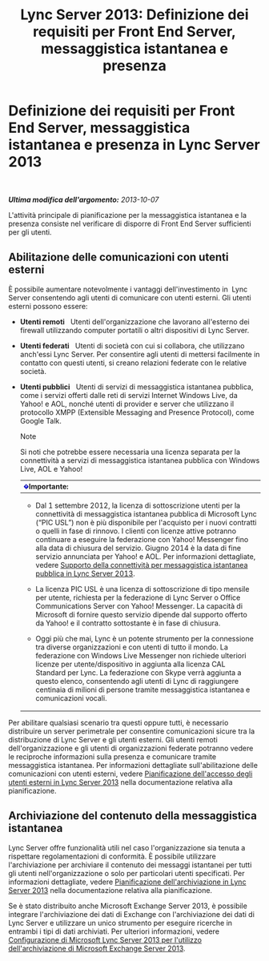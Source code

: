 ﻿---
title: 'Lync Server 2013: Definizione dei requisiti per Front End Server, messaggistica istantanea e presenza'
TOCTitle: Definizione dei requisiti per Front End Server, messaggistica istantanea e presenza
ms:assetid: c21198bc-520c-4d17-8b84-7ff1475b9b0a
ms:mtpsurl: https://technet.microsoft.com/it-it/library/Gg412956(v=OCS.15)
ms:contentKeyID: 49301862
ms.date: 08/24/2015
mtps_version: v=OCS.15
ms.translationtype: HT
---

# Definizione dei requisiti per Front End Server, messaggistica istantanea e presenza in Lync Server 2013

 

_**Ultima modifica dell'argomento:** 2013-10-07_

L'attività principale di pianificazione per la messaggistica istantanea e la presenza consiste nel verificare di disporre di Front End Server sufficienti per gli utenti.

## Abilitazione delle comunicazioni con utenti esterni

È possibile aumentare notevolmente i vantaggi dell'investimento in  Lync Server consentendo agli utenti di comunicare con utenti esterni. Gli utenti esterni possono essere:

  - **Utenti remoti**   Utenti dell'organizzazione che lavorano all'esterno dei firewall utilizzando computer portatili o altri dispositivi di Lync Server.

  - **Utenti federati**   Utenti di società con cui si collabora, che utilizzano anch'essi Lync Server. Per consentire agli utenti di mettersi facilmente in contatto con questi utenti, si creano relazioni federate con le relative società.

  - **Utenti pubblici**   Utenti di servizi di messaggistica istantanea pubblica, come i servizi offerti dalle reti di servizi Internet Windows Live, da Yahoo\! e AOL, nonché utenti di provider e server che utilizzano il protocollo XMPP (Extensible Messaging and Presence Protocol), come Google Talk.
    

    > [!NOTE]
    > Si noti che potrebbe essere necessaria una licenza separata per la connettività a servizi di messaggistica istantanea pubblica con Windows Live, AOL e Yahoo!

    
    <table>
    <colgroup>
    <col style="width: 100%" />
    </colgroup>
    <thead>
    <tr class="header">
    <th><img src="images/Gg412908.important(OCS.15).gif" title="important" alt="important" />Importante:</th>
    </tr>
    </thead>
    <tbody>
    <tr class="odd">
    <td><ul>
    <li><p>Dal 1 settembre 2012, la licenza di sottoscrizione utenti per la connettività di messaggistica istantanea pubblica di Microsoft Lync (“PIC USL”) non è più disponibile per l'acquisto per i nuovi contratti o quelli in fase di rinnovo. I clienti con licenze attive potranno continuare a eseguire la federazione con Yahoo! Messenger fino alla data di chiusura del servizio. Giugno 2014 è la data di fine servizio annunciata per Yahoo! e AOL. Per informazioni dettagliate, vedere <a href="lync-server-2013-support-for-public-instant-messenger-connectivity.md">Supporto della connettività per messaggistica istantanea pubblica in Lync Server 2013</a>.</p></li>
    <li><p>La licenza PIC USL è una licenza di sottoscrizione di tipo mensile per utente, richiesta per la federazione di Lync Server o Office Communications Server con Yahoo! Messenger. La capacità di Microsoft di fornire questo servizio dipende dal supporto offerto da Yahoo! e il contratto sottostante è in fase di chiusura.</p></li>
    <li><p>Oggi più che mai, Lync è un potente strumento per la connessione tra diverse organizzazioni e con utenti di tutto il mondo. La federazione con Windows Live Messenger non richiede ulteriori licenze per utente/dispositivo in aggiunta alla licenza CAL Standard per Lync. La federazione con Skype verrà aggiunta a questo elenco, consentendo agli utenti di Lync di raggiungere centinaia di milioni di persone tramite messaggistica istantanea e comunicazioni vocali.</p></li>
    </ul></td>
    </tr>
    </tbody>
    </table>


Per abilitare qualsiasi scenario tra questi oppure tutti, è necessario distribuire un server perimetrale per consentire comunicazioni sicure tra la distribuzione di Lync Server e gli utenti esterni. Gli utenti remoti dell'organizzazione e gli utenti di organizzazioni federate potranno vedere le reciproche informazioni sulla presenza e comunicare tramite messaggistica istantanea. Per informazioni dettagliate sull'abilitazione delle comunicazioni con utenti esterni, vedere [Pianificazione dell'accesso degli utenti esterni in Lync Server 2013](lync-server-2013-planning-for-external-user-access.md) nella documentazione relativa alla pianificazione.

## Archiviazione del contenuto della messaggistica istantanea

Lync Server offre funzionalità utili nel caso l'organizzazione sia tenuta a rispettare regolamentazioni di conformità. È possibile utilizzare l'archiviazione per archiviare il contenuto dei messaggi istantanei per tutti gli utenti nell'organizzazione o solo per particolari utenti specificati. Per informazioni dettagliate, vedere [Pianificazione dell'archiviazione in Lync Server 2013](lync-server-2013-planning-for-archiving.md) nella documentazione relativa alla pianificazione.

Se è stato distribuito anche Microsoft Exchange Server 2013, è possibile integrare l'archiviazione dei dati di Exchange con l'archiviazione dei dati di Lync Server e utilizzare un unico strumento per eseguire ricerche in entrambi i tipi di dati archiviati. Per ulteriori informazioni, vedere [Configurazione di Microsoft Lync Server 2013 per l'utilizzo dell'archiviazione di Microsoft Exchange Server 2013](configuring-lync-server-2013-to-use-microsoft-exchange-server-2013-archiving.md).


